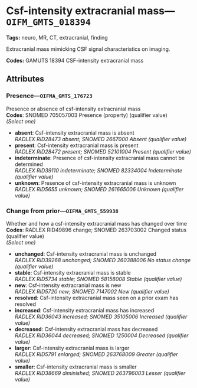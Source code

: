 # Csf-intensity extracranial mass—`OIFM_GMTS_018394`

**Tags:** neuro, MR, CT, extracranial, finding

Extracranial mass mimicking CSF signal characteristics on imaging.

**Codes:** GAMUTS 18394 CSF-intensity extracranial mass

## Attributes

### Presence—`OIFMA_GMTS_176723`

Presence or absence of csf-intensity extracranial mass  
**Codes**: SNOMED 705057003 Presence (property) (qualifier value)  
*(Select one)*

- **absent**: Csf-intensity extracranial mass is absent  
_RADLEX RID28473 absent; SNOMED 2667000 Absent (qualifier value)_
- **present**: Csf-intensity extracranial mass is present  
_RADLEX RID28472 present; SNOMED 52101004 Present (qualifier value)_
- **indeterminate**: Presence of csf-intensity extracranial mass cannot be determined  
_RADLEX RID39110 indeterminate; SNOMED 82334004 Indeterminate (qualifier value)_
- **unknown**: Presence of csf-intensity extracranial mass is unknown  
_RADLEX RID5655 unknown; SNOMED 261665006 Unknown (qualifier value)_

### Change from prior—`OIFMA_GMTS_559938`

Whether and how a csf-intensity extracranial mass has changed over time  
**Codes**: RADLEX RID49896 change; SNOMED 263703002 Changed status (qualifier value)  
*(Select one)*

- **unchanged**: Csf-intensity extracranial mass is unchanged  
_RADLEX RID39268 unchanged; SNOMED 260388006 No status change (qualifier value)_
- **stable**: Csf-intensity extracranial mass is stable  
_RADLEX RID5734 stable; SNOMED 58158008 Stable (qualifier value)_
- **new**: Csf-intensity extracranial mass is new  
_RADLEX RID5720 new; SNOMED 7147002 New (qualifier value)_
- **resolved**: Csf-intensity extracranial mass seen on a prior exam has resolved  
- **increased**: Csf-intensity extracranial mass has increased  
_RADLEX RID36043 increased; SNOMED 35105006 Increased (qualifier value)_
- **decreased**: Csf-intensity extracranial mass has decreased  
_RADLEX RID36044 decreased; SNOMED 1250004 Decreased (qualifier value)_
- **larger**: Csf-intensity extracranial mass is larger  
_RADLEX RID5791 enlarged; SNOMED 263768009 Greater (qualifier value)_
- **smaller**: Csf-intensity extracranial mass is smaller  
_RADLEX RID38669 diminished; SNOMED 263796003 Lesser (qualifier value)_